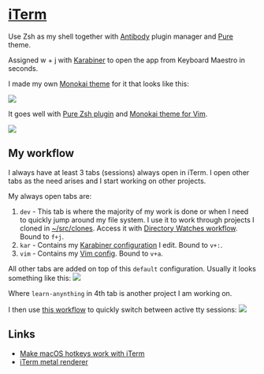 # [iTerm](https://www.iterm2.com/)
Use Zsh as my shell together with [Antibody](https://github.com/getantibody/antibody) plugin manager and [Pure](https://github.com/sindresorhus/pure) theme.

Assigned w + j with [Karabiner](karabiner/karabiner.md) to open the app from Keyboard Maestro in seconds.

I made my own [Monokai theme](https://github.com/nikitavoloboev/my-mac-os/tree/master/iterm#readme) for it that looks like this:

![](https://i.imgur.com/3G9QffJ.png)

It goes well with [Pure Zsh plugin](https://github.com/sindresorhus/pure) and [Monokai theme for Vim](https://github.com/nikitavoloboev/monokai-vim#readme).

![](https://i.imgur.com/ljvCUoS.png)

## My workflow
I always have at least 3 tabs (sessions) always open in iTerm. I open other tabs as the need arises and I start working on other projects.

My always open tabs are:
1. `dev` - This tab is where the majority of my work is done or when I need to quickly jump around my file system. I use it to work through projects I cloned in [~/src/clones](../../unix/my-file-system.md). Access it with [Directory Watches workflow](https://github.com/nikitavoloboev/small-workflows/blob/master/augmentations/Directory%20watches.alfredworkflow?raw=true). Bound to `f+j`.
2. `kar` - Contains my [Karabiner configuration](karabiner/karabiner.md) I edit. Bound to `v+:`.
3. `vim` - Contains my [Vim config](https://github.com/nikitavoloboev/dotfiles/blob/master/nvim/init.vim). Bound to `v+a`.

All other tabs are added on top of this `default` configuration. Usually it looks something like this:
![](https://i.imgur.com/3JvddNy.png)

Where `learn-anynthing` in 4th tab is another project I am working on.

I then use [this workflow](https://github.com/isometry/alfred-tty) to quickly switch between active tty sessions:
![](https://i.imgur.com/qO8wAaN.png)

## Links
- [Make macOS hotkeys work with iTerm](https://stackoverflow.com/questions/6205157/iterm-2-how-to-set-keyboard-shortcuts-to-jump-to-beginning-end-of-line/29403520#29403520)
- [iTerm metal renderer](https://gitlab.com/gnachman/iterm2/wikis/Metal-Renderer)